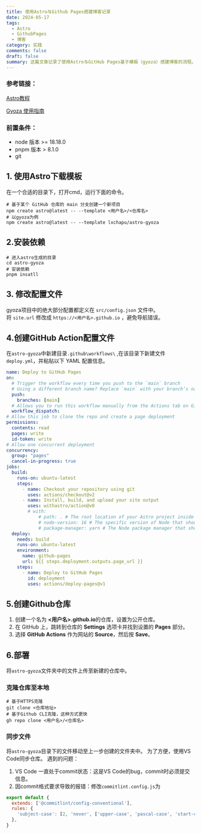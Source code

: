 ```yaml
---
title: 使用Astro与Github Pages搭建博客记录
date: 2024-05-17
tags:
  - Astro
  - GithubPages
  - 博客
category: 实践
comments: false
draft: false
summary: 这篇文章记录了使用Astro与GitHub Pages基于模板（gyoza）搭建博客的流程。
---
```


### 参考链接：

[Astro教程](https://docs.astro.build/zh-cn/getting-started/)

[Gyoza 使用指南](https://github.com/lxchapu/astro-gyoza)

### 前置条件：

- node 版本 >= 18.18.0
- pnpm 版本 > 8.1.0
- git

## 1. 使用Astro下载模板

在一个合适的目录下，打开cmd，运行下面的命令。

```shell
# 基于某个 GitHub 仓库的 main 分支创建一个新项目
npm create astro@latest -- --template <用户名>/<仓库名>
# 以gyoza为例
npm create astro@latest -- --template lxchapu/astro-gyoza
```

## 2.安装依赖

```shell
# 进入astro生成的目录
cd astro-gyoza
# 安装依赖
pnpm insatll
```

## 3. 修改配置文件

gyoza项目中的绝大部分配置都定义在 `src/config.json` 文件中。
将 `site.url` 修改成 `https://<用户名>.github.io` ，避免导航错误。

## 4.创建GitHub Action配置文件

在`astro-gyoza`中新建目录`.github\workflows\` ,在该目录下新建文件`deploy.yml`，并粘贴以下 YAML 配置信息。

```yml
name: Deploy to GitHub Pages
on:
  # Trigger the workflow every time you push to the `main` branch
  # Using a different branch name? Replace `main` with your branch’s name
  push:
    branches: [main]
  # Allows you to run this workflow manually from the Actions tab on GitHub.
  workflow_dispatch:
# Allow this job to clone the repo and create a page deployment
permissions:
  contents: read
  pages: write
  id-token: write
# Allow one concurrent deployment
concurrency:
  group: "pages"
  cancel-in-progress: true
jobs:
  build:
    runs-on: ubuntu-latest
    steps:
      - name: Checkout your repository using git
        uses: actions/checkout@v2
      - name: Install, build, and upload your site output
        uses: withastro/action@v0
        # with:
            # path: . # The root location of your Astro project inside the repository. (optional)
            # node-version: 16 # The specific version of Node that should be used to build your site. Defaults to 16. (optional)
            # package-manager: yarn # The Node package manager that should be used to install dependencies and build your site. Automatically detected based on your lockfile. (optional)
  deploy:
    needs: build
    runs-on: ubuntu-latest
    environment:
      name: github-pages
      url: ${{ steps.deployment.outputs.page_url }}
    steps:
      - name: Deploy to GitHub Pages
        id: deployment
        uses: actions/deploy-pages@v1
```

## 5.创建Github仓库

1. 创建一个名为 **<用户名>.github.io**的仓库，设置为公开仓库。
2. 在 GitHub 上，跳转到仓库的 **Settings** 选项卡并找到设置的 **Pages** 部分。
3. 选择 **GitHub Actions** 作为网站的 **Source**，然后按 **Save**。

## 6.部署

将`astro-gyoza`文件夹中的文件上传至新建的仓库中。

### 克隆仓库至本地

```shell
# 基于HTTPS克隆
git clone <仓库地址>
# 基于Github CLI克隆，这种方式更快
gh repo clone <用户名>/<仓库名>
```

### 同步文件

将`astro-gyoza`目录下的文件移动至上一步创建的文件夹中。
为了方便，使用VS Code同步仓库。
遇到的问题：

1. VS Code 一直处于commit状态：这是VS Code的bug，commit时必须提交信息。
2. 因commit格式要求导致的报错：修改`commitlint.config.js`为

```javascript
export default {
  extends: ['@commitlint/config-conventional'],
  rules: {
    'subject-case': [2, 'never', ['upper-case', 'pascal-case', 'start-case']],
  },
}
```
